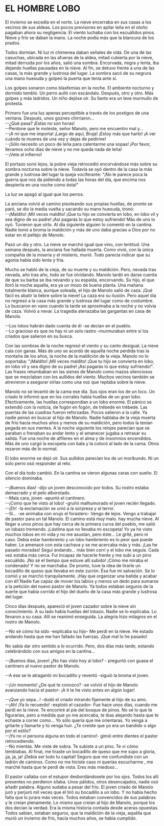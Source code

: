 # EL HOMBRE LOBO

El invierno se excedía en el norte. La nieve encerraba en sus casas a
los vecinos de sus aldeas. Los pocos previsores en apilar leña en el
otoño pagaban ahora su negligencia. El viento luchaba con los
escuálidos pinos. Nieve y frío se daban la mano. La noche podía más que
la blancura de los prados.

Todos dormían. Ni luz ni chimenea daban señales de vida. De una de las
casuchas, ubicada en las afueras de la aldea, mitad cubierta por la
nieve, mitad derruida por los años, salió una sombra. Encorvada, negra
y lenta, iba dejando huellas pausadas en la nieve. Al fin, se detuvo
frente a una de las casas, la más grande y lustrosa del lugar. La
sombra sacó de su negrura una mano huesuda y golpeó la puerta que tenía
ante sí.

Los golpes sonaron como blasfemias en la noche. El ambiente nocturno y
dormido tembló. Un perro aulló con escándalo. Después, otro y otro. Más
golpes y más ladridos. Un niño dejóse oír. Su llanto era un leve
murmullo de protesta.

Primero fue una luz apenas perceptible a través de los postigos de una
ventana. Después, unos goznes chirriaron...  
--¿Qué pasa? ¡Estas no son horas!  
--Perdone que le moleste, señor Manolo, pero me encuentro mal y...  
--¡A mí que me importa! ¡Largo de aquí, Bruja! ¡Estoy más que harto! ¡A
ver cuándo te mueres de una vez y dejas de pedirme!  
--¡Sólo necesito un poco de leña para calentarme una sopas! ¡Por favor,
llevamos ocho días de nieve y no me queda nada de leña!  
--¡Vete al infierno!

El portazo sonó lejos, la pobre vieja retrocedió encorvándose más sobre
su sombra nocturna sobre la nieve. Todavía se oyó dentro de la casa la
más grande y lustrosa del lugar la queja vociferante: "¡No le parece
poca la guerra que nos da pidiendo a todas las horas del día, que
encima nos despierta en una noche como ésta!"

La luz se apagó al igual que los perros.

La anciana volvió al camino pisoteando sus propias huellas, de pronto
se paró, se dio la media vuelta y sacando su mano huesuda, tronó:  
--¡Maldito! ¡Mil veces maldito! ¡Que tu hijo se convierta en lobo, en
lobo vil y sea digno de su padre! ¡Así pagarás lo que estoy sufriendo!
Más de uno lo oyó. Tuvieron que oírlo. Al día siguiente alguien lo
comentó en la cantina. Nadie tomó a broma la maldición y más de uno
daba gracias a Dios por no estar en el pellejo de Manolo.

Pasó un día y otro. La nieve se marchó igual que vino, con lentitud.
Una semana después, la anciana fue hallada muerta. Como vivió, con la
única compañía de la miseria y el misterio, murió. Todo parecía indicar
que su agonía había sido lenta y fría.

Mucho se habló de la vieja, de su muerte y su maldición. Pero, nevada
tras nevada, año tras año, todo se fue olvidando. Manolo tardó en darse
cuenta de que su barba se iba nevando y su espalda, encorvando. Su
hijo, el que lloró la noche aquella, era ya un mozo de buena planta.
Una mañana totalmente blanca, aunque soleada, el hijo de Manolo salió
de caza. ¡Qué fácil es abatir la liebre sobre la nieve! La caza era su
ilusión. Pero aquel día no regresó a la casa más grande y lustrosa del
lugar como de costumbre. Lo buscaron en vano cuando la tarde se
aproximaba a la noche y no volvía de caza. Volvió a nevar. La tragedia
atenazaba las gargantas en casa de Manolo.

--Los lobos habrán dado cuenta de él -se decían en el pueblo.  
--Lo gracioso es que no hay ni un solo rastro -murmuraban entre sí los
criados que salieron en su busca.  

Con las sombras de la noche regresó el viento y su canto desigual. La
nieve caía con ganas. Más de uno se acordó de aquella noche perdida
tras la montaña de los años, la noche de la maldición de la vieja.
Manolo no lo soportaba: "¡Maldito! ¡Mil veces maldito! ¡Que tu hijo se
convierta en lobo, en lobo vil y sea digno de su padre! ¡Así pagarás lo
que estoy sufriendo!". Las frases retumbaban en las sienes de Manolo
como mazos silenciosos que se mezclaban con los aullidos del viento.
Muchos vecinos también se atrevieron a asegurar oírlas como una voz que
reptaba sobre la nieve.

Manolo no se levantó de la cama ese día. Sus ojos eran los de un loco.
Un criado le informó que en los corrales había huellas de un gran lobo.
Efectivamente, las huellas correspondían a un lobo enorme. El pánico se
extendió con la noticia, de fogón en fogón, de trébede en trébede. Las
puertas de las cuadras fueron reforzadas. Pocos salieron a la calle. Ya
nadie pensó en buscar al hijo de Manolo. Nadie hablaba de la vieja
muerta de frío hacía muchos años y menos de su maldición, pero todos la
tenían pegada en sus mentes. A la noche siguiente los relojes parecían
que se paraban o frenaban su andar lento y el amanecer jugaba a
retrasar su salida. Fue una noche de alfileres en el alma y de
insomnios encendidos. Más de uno cargó la escopeta con bala y la colocó
al lado de la cama. Otros rezaron más de lo normal.

El lobo enorme se dejó oír. Sus aullidos parecían los de un moribundo.
Ni un solo perro osó responder al reto.

Con el día todo cambió. En la cantina se vieron algunas caras con
sueño. El silencio dominaba.

--¡Buenos días! -dijo un joven desconocido por todos. Su rostro estaba
demacrado y el pelo alborotado.  
--Mala cara, joven -apuntó el cantinero.  
--¡Como que he visto al lobo! -gruñó malhumorado el joven recién
llegado.  
--¡Eh! -la exclamación se unió a la sorpresa y al terror.  
--Si... -se animaba con orujo el forastero- Vengo de lejos. Vengo a
trabajar de pastor para un tal Manolo. El camino está muy malo. hay
mucha nieve. Al llegar a unos pinos que hay cerca de la primera curva
del pueblo, me salió un lobazo tremendo. ¡Lástima que no llevaba mi
escopeta! Yo ya he visto muchos lobos en mi vida y no me asustan, pero
éste... Le grité, pero ni caso. Debía estar hambriento y un lobo
hambriento es lo peor que puede haber. Le amenacé con esta cachava y se
me acercaba más y más. ¡Las he pasado moradas! Seguí andando... más
bien corrí y el lobo me seguía. Cada vez estaba más cerca. Fui incapaz
de hacerle frente y me subí a un pino escuálido. ¡No sé el tiempo que
estuve allí subido! ¡Cómo me miraba el condenado! Y no se marchaba. De
pronto, tuve la idea de tirarle un bocadillo de queso que llevaba en
este zurrón. Ésa fue mi salvación. Se lo comió y se marchó
tranquilamente. ¡Hay que organizar una batida y acabar con él!
Nadie fue capaz de mover los labios y menos un dedo para sumarse a la
petición del nuevo pastor de Manolo. Ya todos estaban seguros de la
suerte que había corrido el hijo del dueño de la casa más grande y
lustrosa del lugar.

Cinco días después, apareció el joven cazador sobre la nieve sin
conocimiento. A su lado había huellas del lobazo. Nadie se lo
explicaba. Lo llevaron a su casa. Allí se reanimó enseguida. La alegría
hizo milagros en el rostro de Manolo.

--No sé cómo ha sido -explicaba su hijo- Me perdí en la nieve. He
estado andando hasta que me han fallado las fuerzas. ¡Qué mal lo he
pasado!

No sabía dar otro sentido a lo ocurrido. Pero, dos días más tarde,
estando celebrándolo con sus amigos en la cantina...

--¡Buenos días, joven! ¿No has visto hoy al lobo? - preguntó con guasa
el cantinero al nuevo pastor de Manolo.

--A ése se le atragantó mi bocadillo y reventó -siguió la broma el
joven.

--¡Un momento! ¿De qué te conozco? -se volvió el hijo de Manolo
avanzando hacia el pastor- ¡A tí te he visto antes en algún lugar!

--¡Que yo sepa...! -dudó el criado mirando fijamente al hijo de su amo.  
--¡Ah! ¡Ya lo recuerdo! -explotó el cazador- Fue hace unos días, cuando
me perdí en la nieve. Te encontré al pie del bosque de pinos. No sé lo
que te figurarías, pero a medida que yo me acercaba, te ibas alejando
hasta que te echaste a correr como... Yo sólo quería que me orientaras.
Yo venga a gritarte y llamarte y tú venga huir. ¿Te creíste que yo era
un bandido o algo por el estilo?  
--¡Yo no vi persona alguna en todo el camino!- gimió entre dientes el
pastor retrocediendo.  
--No mientas. Me viste de sobra. Te subiste a un pino. Te vi cómo
temblabas. Al final, me tiraste un bocadillo de queso que me supo a
gloria, ¡ja, ja, ja! ¡Debía ser todo tu capital! Seguro que me
confundiste con un ladrón de caminos. Como no me hiciste caso ni
querías escucharme , me marché hasta que te perdí de vista. Eres más
miedoso...

El pastor callaba con el estupor desbordándosele por los ojos. Todos
los allí presentes no perdieron sílaba. Unos pálidos, otros
desencajados, nadie osó añadir palabra. Alguno sudaba a pesar del frío.
El joven criado de Manolo juró y perjuró mil veces que él tiró su
bocadillo a un lobo. Y no había hecho falta que lo jurara más veces.
Todos estaban convencidos de sus palabras y le creían plenamente. Lo
mismo que creían al hijo de Manolo, porque los dos decían la verdad.
Era la misma historia contada desde aceras opuestas. Todos sabían,
estaban seguros, que la maldición de la vieja, aquélla que murió un
invierno de frío, hacía muchos años, se había cumplido.